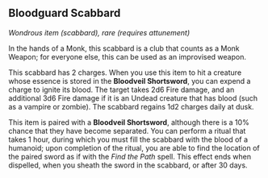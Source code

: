 ## Bloodguard Scabbard
*Wondrous item (scabbard), rare (requires attunement)*

In the hands of a Monk, this scabbard is a club that counts as a Monk Weapon; for everyone else, this can be used as an improvised weapon. 

This scabbard has 2 charges. When you use this item to hit a creature whose essence is stored in the **Bloodveil Shortsword**, you can expend a charge to ignite its blood. The target takes 2d6 Fire damage, and an additional 3d6 Fire damage if it is an Undead creature that has blood (such as a vampire or zombie). The scabbard regains 1d2 charges daily at dusk.

This item is paired with a **Bloodveil Shortsword**, although there is a 10% chance that they have become separated. You can perform a ritual that takes 1 hour, during which you must fill the scabbard with the blood of a humanoid; upon completion of the ritual, you are able to find the location of the paired sword as if with the _Find the Path_ spell. This effect ends when dispelled, when you sheath the sword in the scabbard, or after 30 days.
